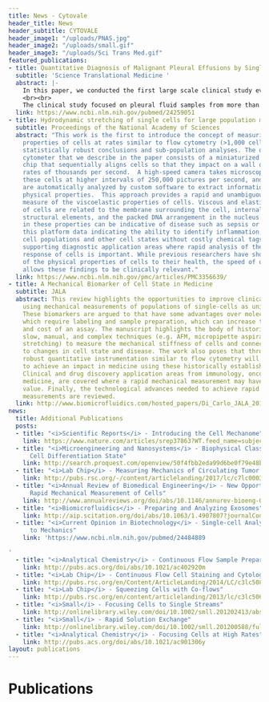 ```yaml
---
title: News - Cytovale
header_title: News
header_subtitle: CYTOVALE
header_image1: "/uploads/PNAS.jpg"
header_image2: "/uploads/small.gif"
header_image3: "/uploads/Sci Trans Med.gif"
featured_publications:
- title: Quantitative Diagnosis of Malignant Pleural Effusions by Single-Cell Mechanophenotyping
  subtitle: 'Science Translational Medicine '
  abstract: |-
    In this paper, we conducted the first large scale clinical study evaluating the use of cellular mechanical biomarkers from thousands of single-cells as a diagnostic.  The report provides evidence that the approach could reduce the need for diagnostic procedures associated with body fluid cytological analysis and the associated costs while improving accuracy over currently used methods. In a highlight article, Guck et al. describe the impact of our work “…this study marks a quantum leap in the clinical application of mechanical phenotyping… Tse and colleagues have opened a door to merging mechanics with medicine; now, it is well worth stepping through to explore what lies behind.”
    <br><br>
    The clinical study focused on pleural fluid samples from more than 100 patients in which we aimed to identify patients with malignant cells using our high-throughput mechanical phenotyping approach. Current screening of pleural fluid for cancer is costly, time-consuming, and often inconclusive. The detailed biophysical metrics we obtained from profiles of many single cells, along with machine learning approaches, allowed improved sensitivity over traditional cytology.  Some patient samples that were not identified as cancerous via traditional methods were found to be so through deformability cytometry, and these results were verified six months later. Because our approach does not require a trained pathologist, its potential benefits are even greater in areas where there is a lack of such specialists, such as rural areas or developing nations.
  link: https://www.ncbi.nlm.nih.gov/pubmed/24259051
- title: Hydrodynamic stretching of single cells for large population mechanical phenotyping
  subtitle: Proceedings of the National Academy of Sciences
  abstract: "This work is the first to introduce the concept of measuring mechanical
    properties of cells at rates similar to flow cytometry (>1,000 cells/sec), enabling
    statistically robust conclusions and sub-population analyses. The deformability
    cytometer that we describe in the paper consists of a miniaturized microfluidic
    chip that sequentially aligns cells so that they impact on a wall of fluid at
    rates of thousands per second.  A high-speed camera takes microscopic images of
    these cells at higher intervals of 250,000 pictures per second, and these images
    are automatically analyzed by custom software to extract information about cell
    physical properties.  This approach provides a rapid and unambiguous integrative
    measure of the viscoelastic properties of cells. Viscous and elastic properties
    of cells are related to the membrane surrounding the cell, internal cytoskeletal
    structural elements, and the packed DNA arrangement in the nucleus.  Variations
    in these properties can be indicative of disease such as sepsis or cancer. \n<br><br>\nUsing
    this platform data indicating the ability to identify inflammation, malignant
    cell populations and other cell states without costly chemical tags is reported,
    supporting diagnostic application areas where rapid analysis of the mechanical
    response of cells is important. While previous researchers have shown the relevance
    of the physical properties of cells to their health, the speed of our technique
    allows these findings to be clinically relevant."
  link: https://www.ncbi.nlm.nih.gov/pmc/articles/PMC3356639/
- title: A Mechanical Biomarker of Cell State in Medicine
  subtitle: JALA
  abstract: This review highlights the opportunities to improve clinical diagnostics
    using mechanical measurements of populations of single-cells as unique biomarkers.
    These biomarkers are argued to that have some advantages over molecular markers
    which require labeling and sample preparation, which can increase the complexity
    and cost of an assay. The manuscript highlights the body of historical work using
    slow, manual, and complex techniques (e.g. AFM, micropipette aspiration, and optical
    stretching) to measure the mechanical stiffness of cells and connect these metrics
    to changes in cell state and disease. The work also poses that throughput and
    robust quantitative instrumentation similar to flow cytometry will be necessary
    to achieve an impact in medicine using these historically established biomarkers.
    Clinical and drug discovery application areas from immunology, oncology, and regenerative
    medicine, are covered where a rapid mechanical measurement may have significant
    value. Finally, the technological advances needed to achieve rapid and robust
    measurements are reviewed.
  link: http://www.biomicrofluidics.com/hosted_papers/Di_Carlo_JALA_2012.pdf
news:
  title: Additional Publications
  posts:
  - title: "<i>Scientific Reports</i> - Introducing the Cell Mechanome"
    link: https://www.nature.com/articles/srep37863?WT.feed_name=subjects_medical
  - title: "<i>Microengineering and Nanosystems</i> - Biophysical Classification of
      Cell Differentiation State"
    link: http://search.proquest.com/openview/50f4fbb2eda99d6be0f79e48b2e175a4/1?pq-origsite=gscholar&cbl=2041946
  - title: "<i>Lab Chip</i> - Measuring Mechanics of Circulating Tumor Cells"
    link: http://pubs.rsc.org/-/content/articlelanding/2017/lc/c7lc00038c#!divAbstract
  - title: "<i>Annual Review of Biomedical Engineering</i> - New Opportunities for
      Rapid Mechanical Measurement of Cells"
    link: http://www.annualreviews.org/doi/abs/10.1146/annurev-bioeng-071114-040545
  - title: "<i>Biomicrofluidics</i> - Preparing and Analyzing Exosomes"
    link: http://aip.scitation.org/doi/abs/10.1063/1.4907807?journalCode=bmf
  - title: "<i>Current Opinion in Biotechnology</i> - Single-cell Analysis from Molecules
      to Mechanics"
    link: 'https://www.ncbi.nlm.nih.gov/pubmed/24484889

'
  - title: "<i>Analytical Chemistry</i> - Continuous Flow Sample Preparation"
    link: http://pubs.acs.org/doi/abs/10.1021/ac402920m
  - title: "<i>Lab Chip</i> - Continuous Flow Cell Staining and Cytology"
    link: http://pubs.rsc.org/en/Content/ArticleLanding/2014/LC/c3lc50870f#!divAbstract
  - title: "<i>Lab Chip</i> - Squeezing Cells with Co-flows"
    link: http://pubs.rsc.org/en/content/articlelanding/2013/lc/c3lc50649e#!divAbstract
  - title: "<i>Small</i> - Focusing Cells to Single Streams"
    link: http://onlinelibrary.wiley.com/doi/10.1002/smll.201202413/abstract
  - title: "<i>Small</i> - Rapid Solution Exchange"
    link: http://onlinelibrary.wiley.com/doi/10.1002/smll.201200588/full
  - title: "<i>Analytical Chemistry</i> - Focusing Cells at High Rates"
    link: http://pubs.acs.org/doi/abs/10.1021/ac901306y
layout: publications
---
```


# Publications
